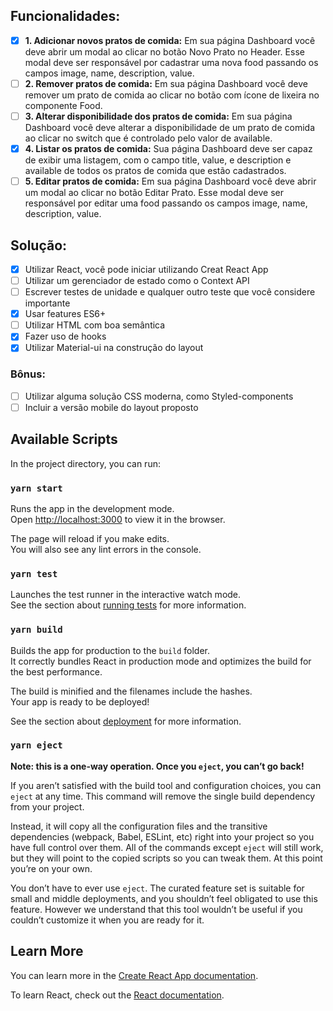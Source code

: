 ## Funcionalidades:

-   [x] **1. Adicionar novos pratos de comida:** ​Em sua página Dashboard você deve abrir um modal ao clicar no botão Novo Prato no Header. Esse modal deve ser responsável por cadastrar uma nova food passando os campos image, name, description, value.
-   [ ] **2. Remover pratos de comida:** Em sua página Dashboard você deve remover um prato de comida ao clicar no botão com ícone de lixeira no componente Food.
-   [ ] **3. Alterar disponibilidade dos pratos de comida:** ​Em sua página Dashboard você deve alterar a disponibilidade de um prato de comida ao clicar no switch que é controlado pelo valor de available.
-   [x] **4. Listar os pratos de comida:** Sua página Dashboard deve ser capaz de exibir uma listagem, com o campo title, value, e description e available de todos os pratos de comida que estão cadastrados.
-   [ ] **5. Editar pratos de comida:** ​Em sua página Dashboard você deve abrir um modal ao clicar no botão Editar Prato. Esse modal deve ser responsável por editar uma food passando os campos image, name, description, value.

## Solução:

-   [x] Utilizar React, você pode iniciar utilizando Creat React App
-   [ ] Utilizar um gerenciador de estado como o Context API
-   [ ] Escrever testes de unidade e qualquer outro teste que você considere importante
-   [x] Usar features ES6+
-   [ ] Utilizar HTML com boa semântica
-   [x] Fazer uso de hooks
-   [x] Utilizar Material-ui na construção do layout

### Bônus:

-   [ ] Utilizar alguma solução CSS moderna, como Styled-components
-   [ ] Incluir a versão mobile do layout proposto

## Available Scripts

In the project directory, you can run:

### `yarn start`

Runs the app in the development mode.<br />
Open [http://localhost:3000](http://localhost:3000) to view it in the browser.

The page will reload if you make edits.<br />
You will also see any lint errors in the console.

### `yarn test`

Launches the test runner in the interactive watch mode.<br />
See the section about [running tests](https://facebook.github.io/create-react-app/docs/running-tests) for more information.

### `yarn build`

Builds the app for production to the `build` folder.<br />
It correctly bundles React in production mode and optimizes the build for the best performance.

The build is minified and the filenames include the hashes.<br />
Your app is ready to be deployed!

See the section about [deployment](https://facebook.github.io/create-react-app/docs/deployment) for more information.

### `yarn eject`

**Note: this is a one-way operation. Once you `eject`, you can’t go back!**

If you aren’t satisfied with the build tool and configuration choices, you can `eject` at any time. This command will remove the single build dependency from your project.

Instead, it will copy all the configuration files and the transitive dependencies (webpack, Babel, ESLint, etc) right into your project so you have full control over them. All of the commands except `eject` will still work, but they will point to the copied scripts so you can tweak them. At this point you’re on your own.

You don’t have to ever use `eject`. The curated feature set is suitable for small and middle deployments, and you shouldn’t feel obligated to use this feature. However we understand that this tool wouldn’t be useful if you couldn’t customize it when you are ready for it.

## Learn More

You can learn more in the [Create React App documentation](https://facebook.github.io/create-react-app/docs/getting-started).

To learn React, check out the [React documentation](https://reactjs.org/).
